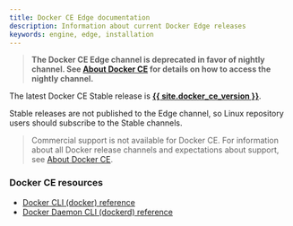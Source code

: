 ```yaml
---
title: Docker CE Edge documentation
description: Information about current Docker Edge releases
keywords: engine, edge, installation
---
```


> **The Docker CE Edge channel is deprecated in favor of nightly channel. See [About Docker CE](/install/index.md) for details on how to access the nightly channel.**

The latest Docker CE Stable release is **[{{ site.docker_ce_version }}](/engine/release-notes/)**.

Stable releases are not published to the Edge channel, so Linux repository users
should subscribe to the Stable channels.

> Commercial support is not available for Docker CE. For information about all Docker release channels and expectations about support, see [About Docker CE](/install/index.md).

### Docker CE resources

- [Docker CLI (docker) reference](/engine/reference/commandline/docker/)
- [Docker Daemon CLI (dockerd) reference](/engine/reference/commandline/dockerd/)
